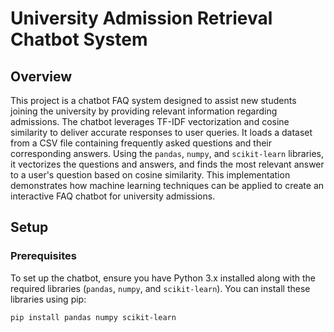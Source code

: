 # University Admission Retrieval Chatbot System

## Overview

This project is a chatbot FAQ system designed to assist new students joining the university by providing relevant information regarding admissions. The chatbot leverages TF-IDF vectorization and cosine similarity to deliver accurate responses to user queries. It loads a dataset from a CSV file containing frequently asked questions and their corresponding answers. Using the `pandas`, `numpy`, and `scikit-learn` libraries, it vectorizes the questions and answers, and finds the most relevant answer to a user's question based on cosine similarity. This implementation demonstrates how machine learning techniques can be applied to create an interactive FAQ chatbot for university admissions.

## Setup

### Prerequisites

To set up the chatbot, ensure you have Python 3.x installed along with the required libraries (`pandas`, `numpy`, and `scikit-learn`). You can install these libraries using pip:

```bash
pip install pandas numpy scikit-learn


